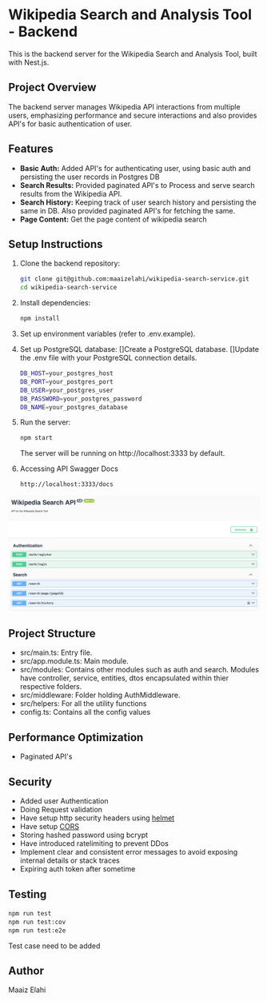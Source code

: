 # Wikipedia Search and Analysis Tool - Backend

This is the backend server for the Wikipedia Search and Analysis Tool, built with Nest.js.

## Project Overview

The backend server manages Wikipedia API interactions from multiple users, emphasizing performance and secure interactions and also provides API's for basic authentication of user.

## Features

- **Basic Auth:** Added API's for authenticating user, using basic auth and persisting the user records in Postgres DB
- **Search Results:** Provided paginated API's to Process and serve search results from the Wikipedia API.
- **Search History:** Keeping track of user search history and persisting the same in DB. Also provided paginated API's for fetching the same.
- **Page Content:** Get the page content of wikipedia search

## Setup Instructions

1. Clone the backend repository:

   ```bash
   git clone git@github.com:maaizelahi/wikipedia-search-service.git
   cd wikipedia-search-service
   ```

2. Install dependencies:

   ```bash
   npm install
   ```

3. Set up environment variables (refer to .env.example).
4. Set up PostgreSQL database:
   []Create a PostgreSQL database.
   []Update the .env file with your PostgreSQL connection details.

   ```bash
   DB_HOST=your_postgres_host
   DB_PORT=your_postgres_port
   DB_USER=your_postgres_user
   DB_PASSWORD=your_postgres_password
   DB_NAME=your_postgres_database
   ```

5. Run the server:

   ```bash
   npm start
   ```

   The server will be running on http://localhost:3333 by default.

6. Accessing API Swagger Docs

   ```bash
   http://localhost:3333/docs
   ```

![Alt Text](./swagger-docs.png)

## Project Structure

- src/main.ts: Entry file.
- src/app.module.ts: Main module.
- src/modules: Contains other modules such as auth and search. Modules have controller, service, entities, dtos encapsulated within thier respective folders.
- src/middleware: Folder holding AuthMiddleware.
- src/helpers: For all the utility functions
- config.ts: Contains all the config values

## Performance Optimization

- Paginated API's

## Security

- Added user Authentication
- Doing Request validation
- Have setup http security headers using [helmet](https://docs.nestjs.com/security/helmet)
- Have setup [CORS](https://docs.nestjs.com/security/cors)
- Storing hashed password using bcrypt
- Have introduced ratelimiting to prevent DDos
- Implement clear and consistent error messages to avoid exposing internal details or stack traces
- Expiring auth token after sometime

## Testing

```bash
npm run test
npm run test:cov
npm run test:e2e
```

Test case need to be added

## Author

Maaiz Elahi
